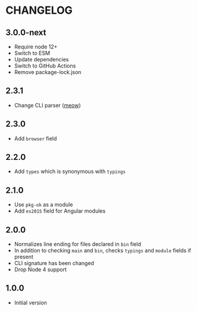 # CHANGELOG

## 3.0.0-next

* Require node 12+
* Switch to ESM
* Update dependencies
* Switch to GitHub Actions
* Remove package-lock.json


## 2.3.1

* Change CLI parser ([meow](https://github.com/sindresorhus/meow))

## 2.3.0

* Add `browser` field

## 2.2.0

* Add `types` which is synonymous with `typings`

## 2.1.0

* Use `pkg-ok` as a module
* Add `es2015` field for Angular modules

## 2.0.0

* Normalizes line ending for files declared in `bin` field
* In addition to checking `main` and `bin`, checks `typings` and `module` fields if present
* CLI signature has been changed
* Drop Node 4 support

## 1.0.0

* Initial version
